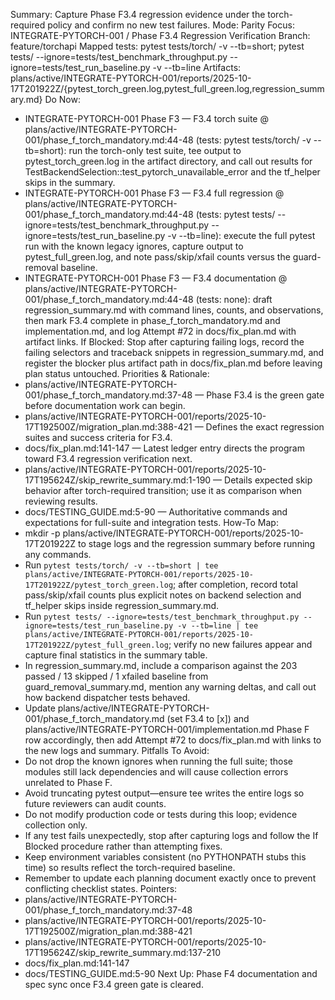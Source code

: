 Summary: Capture Phase F3.4 regression evidence under the torch-required policy and confirm no new test failures.
Mode: Parity
Focus: INTEGRATE-PYTORCH-001 / Phase F3.4 Regression Verification
Branch: feature/torchapi
Mapped tests: pytest tests/torch/ -v --tb=short; pytest tests/ --ignore=tests/test_benchmark_throughput.py --ignore=tests/test_run_baseline.py -v --tb=line
Artifacts: plans/active/INTEGRATE-PYTORCH-001/reports/2025-10-17T201922Z/{pytest_torch_green.log,pytest_full_green.log,regression_summary.md}
Do Now:
- INTEGRATE-PYTORCH-001 Phase F3 — F3.4 torch suite @ plans/active/INTEGRATE-PYTORCH-001/phase_f_torch_mandatory.md:44-48 (tests: pytest tests/torch/ -v --tb=short): run the torch-only test suite, tee output to pytest_torch_green.log in the artifact directory, and call out results for TestBackendSelection::test_pytorch_unavailable_error and the tf_helper skips in the summary.
- INTEGRATE-PYTORCH-001 Phase F3 — F3.4 full regression @ plans/active/INTEGRATE-PYTORCH-001/phase_f_torch_mandatory.md:44-48 (tests: pytest tests/ --ignore=tests/test_benchmark_throughput.py --ignore=tests/test_run_baseline.py -v --tb=line): execute the full pytest run with the known legacy ignores, capture output to pytest_full_green.log, and note pass/skip/xfail counts versus the guard-removal baseline.
- INTEGRATE-PYTORCH-001 Phase F3 — F3.4 documentation @ plans/active/INTEGRATE-PYTORCH-001/phase_f_torch_mandatory.md:44-48 (tests: none): draft regression_summary.md with command lines, counts, and observations, then mark F3.4 complete in phase_f_torch_mandatory.md and implementation.md, and log Attempt #72 in docs/fix_plan.md with artifact links.
If Blocked: Stop after capturing failing logs, record the failing selectors and traceback snippets in regression_summary.md, and register the blocker plus artifact path in docs/fix_plan.md before leaving plan status untouched.
Priorities & Rationale:
- plans/active/INTEGRATE-PYTORCH-001/phase_f_torch_mandatory.md:37-48 — Phase F3.4 is the green gate before documentation work can begin.
- plans/active/INTEGRATE-PYTORCH-001/reports/2025-10-17T192500Z/migration_plan.md:388-421 — Defines the exact regression suites and success criteria for F3.4.
- docs/fix_plan.md:141-147 — Latest ledger entry directs the program toward F3.4 regression verification next.
- plans/active/INTEGRATE-PYTORCH-001/reports/2025-10-17T195624Z/skip_rewrite_summary.md:1-190 — Details expected skip behavior after torch-required transition; use it as comparison when reviewing results.
- docs/TESTING_GUIDE.md:5-90 — Authoritative commands and expectations for full-suite and integration tests.
How-To Map:
- mkdir -p plans/active/INTEGRATE-PYTORCH-001/reports/2025-10-17T201922Z to stage logs and the regression summary before running any commands.
- Run `pytest tests/torch/ -v --tb=short | tee plans/active/INTEGRATE-PYTORCH-001/reports/2025-10-17T201922Z/pytest_torch_green.log`; after completion, record total pass/skip/xfail counts plus explicit notes on backend selection and tf_helper skips inside regression_summary.md.
- Run `pytest tests/ --ignore=tests/test_benchmark_throughput.py --ignore=tests/test_run_baseline.py -v --tb=line | tee plans/active/INTEGRATE-PYTORCH-001/reports/2025-10-17T201922Z/pytest_full_green.log`; verify no new failures appear and capture final statistics in the summary table.
- In regression_summary.md, include a comparison against the 203 passed / 13 skipped / 1 xfailed baseline from guard_removal_summary.md, mention any warning deltas, and call out how backend dispatcher tests behaved.
- Update plans/active/INTEGRATE-PYTORCH-001/phase_f_torch_mandatory.md (set F3.4 to [x]) and plans/active/INTEGRATE-PYTORCH-001/implementation.md Phase F row accordingly, then add Attempt #72 to docs/fix_plan.md with links to the new logs and summary.
Pitfalls To Avoid:
- Do not drop the known ignores when running the full suite; those modules still lack dependencies and will cause collection errors unrelated to Phase F.
- Avoid truncating pytest output—ensure tee writes the entire logs so future reviewers can audit counts.
- Do not modify production code or tests during this loop; evidence collection only.
- If any test fails unexpectedly, stop after capturing logs and follow the If Blocked procedure rather than attempting fixes.
- Keep environment variables consistent (no PYTHONPATH stubs this time) so results reflect the torch-required baseline.
- Remember to update each planning document exactly once to prevent conflicting checklist states.
Pointers:
- plans/active/INTEGRATE-PYTORCH-001/phase_f_torch_mandatory.md:37-48
- plans/active/INTEGRATE-PYTORCH-001/reports/2025-10-17T192500Z/migration_plan.md:388-421
- plans/active/INTEGRATE-PYTORCH-001/reports/2025-10-17T195624Z/skip_rewrite_summary.md:137-210
- docs/fix_plan.md:141-147
- docs/TESTING_GUIDE.md:5-90
Next Up: Phase F4 documentation and spec sync once F3.4 green gate is cleared.

